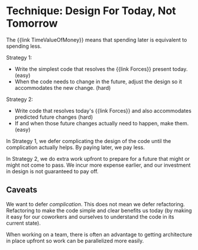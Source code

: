 # Technique: Design For Today, Not Tomorrow

The {{link TimeValueOfMoney}} means that spending later is equivalent to spending less.

Strategy 1:

- Write the simplest code that resolves the {{link Forces}} present today. (easy)
- When the code needs to change in the future, adjust the design so it accommodates the new change. (hard)

Strategy 2:

- Write code that resolves today's {{link Forces}} and also accommodates predicted future changes (hard)
- If and when those future changes actually need to happen, make them. (easy)

In Strategy 1, we defer complicating the design of the code until the complication actually helps. By paying later, we pay less.

In Strategy 2, we do extra work upfront to prepare for a future that might or might not come to pass. We incur more expense earlier, and our
investment in design is not guaranteed to pay off.

## Caveats

We want to defer _complication_. This does not mean we defer refactoring. Refactoring to make the code simple and clear benefits us today (by making it easy
for our coworkers and ourselves to understand the code in its current state).

When working on a team, there is often an advantage to getting architecture in place upfront so work can be parallelized more easily.
